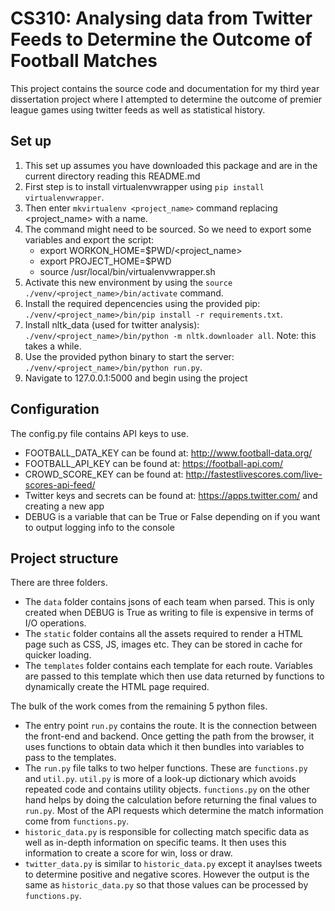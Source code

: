 # CS310: Analysing data from Twitter Feeds to Determine the Outcome of Football Matches

This project contains the source code and documentation for my third year dissertation project where I attempted to determine the outcome of premier league games using twitter feeds as well as statistical history.

## Set up

1. This set up assumes you have downloaded this package and are in the current directory reading this README.md
2. First step is to install virtualenvwrapper using ```pip install virtualenvwrapper```.
3. Then enter ```mkvirtualenv <project_name>``` command replacing <project_name> with a name. 
4. The command might need to be sourced. So we need to export some variables and export the script: 
    * export WORKON_HOME=$PWD/<project_name>
    * export PROJECT_HOME=$PWD
    * source /usr/local/bin/virtualenvwrapper.sh
5. Activate this new environment by using the ```source ./venv/<project_name>/bin/activate``` command.
6. Install the required depencencies using the provided pip: ```./venv/<project_name>/bin/pip install -r requirements.txt```.
7. Install nltk_data (used for twitter analysis): ```./venv/<project_name>/bin/python -m nltk.downloader all```. Note: this takes a while.
8. Use the provided python binary to start the server: ```./venv/<project_name>/bin/python run.py```.
9. Navigate to 127.0.0.1:5000 and begin using the project

## Configuration

The config.py file contains API keys to use.

* FOOTBALL_DATA_KEY can be found at: http://www.football-data.org/
* FOOTBALL_API_KEY can be found at: https://football-api.com/
* CROWD_SCORE_KEY can be found at: http://fastestlivescores.com/live-scores-api-feed/
* Twitter keys and secrets can be found at: https://apps.twitter.com/ and creating a new app
* DEBUG is a variable that can be True or False depending on if you want to output logging info to the console

## Project structure

There are three folders.

* The ```data``` folder contains jsons of each team when parsed. This is only created when DEBUG is True as writing to file is expensive in terms of I/O operations.
* The ```static``` folder contains all the assets required to render a HTML page such as CSS, JS, images etc. They can be stored in cache for quicker loading.
* The ```templates``` folder contains each template for each route. Variables are passed to this template which then use data returned by functions to dynamically create the HTML page required.

The bulk of the work comes from the remaining 5 python files.

* The entry point ```run.py``` contains the route. It is the connection between the front-end and backend. Once getting the path from the browser, it uses functions to obtain data which it then bundles into variables to pass to the templates.
* The ```run.py``` file talks to two helper functions. These are ```functions.py``` and ```util.py```. ```util.py``` is more of a look-up dictionary which avoids repeated code and contains utility objects. ```functions.py``` on the other hand helps by doing the calculation before returning the final values to ```run.py```. Most of the API requests which determine the match information come from ```functions.py```.
* ```historic_data.py``` is responsible for collecting match specific data as well as in-depth information on specific teams. It then uses this information to create a score for win, loss or draw.
* ```twitter_data.py``` is similar to ```historic_data.py``` except it anaylses tweets to determine positive and negative scores. However the output is the same as ```historic_data.py``` so that those values can be processed by ```functions.py```.
